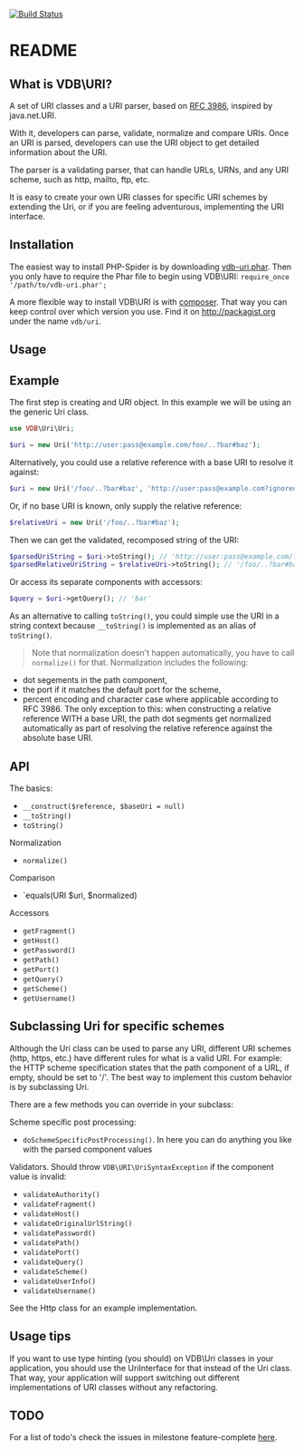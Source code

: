 [![Build Status](https://travis-ci.org/matthijsvandenbos/vdb-uri.png?branch=master)](https://travis-ci.org/matthijsvandenbos/vdb-uri)

README
======
What is VDB\URI?
----------------
A set of URI classes and a URI parser, based on [RFC 3986](https://www.ietf.org/rfc/rfc3986.txt), inspired by java.net.URI.

With it, developers can parse, validate, normalize and compare URIs.
Once an URI is parsed, developers can use the URI object to get detailed information about the URI.

The parser is a validating parser, that can handle URLs, URNs, and any URI scheme, such as http, mailto, ftp, etc.

It is easy to create your own URI classes for specific URI schemes by extending the Uri, or if you are feeling adventurous, implementing the URI interface.

Installation
------------
The easiest way to install PHP-Spider is by downloading [vdb-uri.phar](https://github.com/matthijsvandenbos/vdb-uri/raw/master/bin/vdb-uri.phar).
Then you only have to require the Phar file to begin using VDB\URI: `require_once '/path/to/vdb-uri.phar';`

A more flexible way to install VDB\URI is with [composer](http://getcomposer.org/). That way you can keep control over which version you use. Find it on http://packagist.org under the name `vdb/uri`.

Usage
-----
## Example

The first step is creating and URI object. In this example we will be using an the generic Uri class.
```php
use VDB\Uri\Uri;

$uri = new Uri('http://user:pass@example.com/foo/..?bar#baz');
```
Alternatively, you could use a relative reference with a base URI to resolve it against:
```php
$uri = new Uri('/foo/..?bar#baz', 'http://user:pass@example.com?ignored');
```
Or, if no base URI is known, only supply the relative reference:
```php
$relativeUri = new Uri('/foo/..?bar#baz');
```
Then we can get the validated, recomposed string of the URI:
```php
$parsedUriString = $uri->toString(); // 'http://user:pass@example.com/?bar#baz'
$parsedRelativeUriString = $relativeUri->toString(); // '/foo/..?bar#baz'
```
Or access its separate components with accessors:
```php
$query = $uri->getQuery(); // 'bar'
```
As an alternative to calling `toString()`, you could simple use the URI in a string context
because `__toString()` is implemented as an alias of `toString()`.

> Note that normalization doesn't happen automatically, you have to call `normalize()` for that.
Normalization includes the following:
 - dot segements in the path component,
 - the port if it matches the default port for the scheme,
 - percent encoding and character case where applicable according to RFC 3986.
The only exception to this: when constructing a relative reference WITH a base URI, the path dot segments get normalized automatically as part of resolving the relative reference against the absolute base URI.

## API

The basics:
* `__construct($reference, $baseUri = null)`
* `__toString()`
* `toString()`

Normalization
* `normalize()`

Comparison
* `equals(URI $uri, $normalized)

Accessors
* `getFragment()`
* `getHost()`
* `getPassword()`
* `getPath()`
* `getPort()`
* `getQuery()`
* `getScheme()`
* `getUsername()`

## Subclassing Uri for specific schemes

Although the Uri class can be used to parse any URI, different URI schemes (http, https, etc.)
have different rules for what is a valid URI. For example: the HTTP scheme specification states that the path component
of a URL, if empty, should be set to '/'. The best way to implement this custom behavior is by subclassing Uri.

There are a few methods you can override in your subclass:

Scheme specific post processing:
* `doSchemeSpecificPostProcessing()`. In here you can do anything you like with the parsed component values

Validators. Should throw `VDB\URI\UriSyntaxException` if the component value is invalid:
* `validateAuthority()`
* `validateFragment()`
* `validateHost()`
* `validateOriginalUrlString()`
* `validatePassword()`
* `validatePath()`
* `validatePort()`
* `validateQuery()`
* `validateScheme()`
* `validateUserInfo()`
* `validateUsername()`

See the Http class for an example implementation.

## Usage tips
If you want to use type hinting (you should) on VDB\Uri classes in your application, you should use the UriInterface for that instead of the Uri class.
That way, your application will support switching out different implementations of URI classes without any refactoring.      

TODO
----
For a list of todo's check the issues in milestone feature-complete [here](https://github.com/matthijsvandenbos/vdb-uri/issues?direction=asc&milestone=1&page=1&sort=created&state=open).
